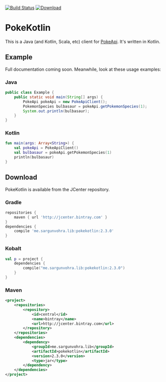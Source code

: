 [![Build Status](https://travis-ci.org/PokeAPI/pokekotlin.svg?branch=master)](https://travis-ci.org/PokeAPI/pokekotlin)
[![Download](https://api.bintray.com/packages/sargunster/maven/pokekotlin/images/download.svg) ](https://bintray.com/sargunster/maven/pokekotlin/_latestVersion)

# PokeKotlin

This is a Java (and Kotlin, Scala, etc) client for [PokeApi](https://github.com/PokeAPI/pokeapi). It's written in Kotlin.

## Example

Full documentation coming soon. Meanwhile, look at these usage examples:

### Java

```java
public class Example {
    public static void main(String[] args) {
        PokeApi pokeApi = new PokeApiClient();
        PokemonSpecies bulbasaur = pokeApi.getPokemonSpecies(1);
        System.out.println(bulbasaur);
    }
}
```

### Kotlin

```kotlin
fun main(args: Array<String>) {
    val pokeApi = PokeApiClient()
    val bulbasaur = pokeApi.getPokemonSpecies(1)
    println(bulbasaur)
}
```

## Download

PokeKotlin is available from the JCenter repository.

### Gradle

```groovy
repositories {
    maven { url 'http://jcenter.bintray.com' }
}
dependencies {
    compile 'me.sargunvohra.lib:pokekotlin:2.3.0'
}
```

### Kobalt

```kotlin
val p = project {
    dependencies {
        compile("me.sargunvohra.lib:pokekotlin:2.3.0")
    }
}
```

### Maven

```xml
<project>
    <repositories>
        <repository>
            <id>central</id>
            <name>bintray</name>
            <url>http://jcenter.bintray.com</url>
        </repository>
    </repositories>
    <dependencies>
        <dependency>
            <groupId>me.sargunvohra.lib</groupId>
            <artifactId>pokekotlin</artifactId>
            <version>2.3.0</version>
            <type>jar</type>
        </dependency>
    </dependencies>
</project>
```
